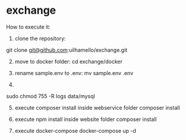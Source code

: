 # exchange

How to execute it:

1) clone the repository:

git clone git@github.com:uilhamello/exchange.git

2) move to docker folder:
cd exchange/docker

3) rename sample.env to .env:
mv sample.env .env

4)
sudo chmod 755 -R logs data/mysql

5) execute composer install inside webservice folder
composer install

5) execute npm install inside website folder
composer install

4) execute docker-compose
docker-compose up -d

